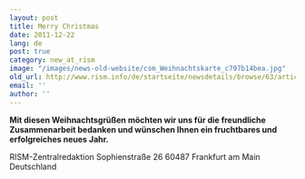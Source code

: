 ```yaml
---
layout: post
title: Merry Christmas
date: 2011-12-22
lang: de
post: true
category: new_at_rism
image: "/images/news-old-website/csm_Weihnachtskarte_c797b14bea.jpg"
old_url: http://www.rism.info/de/startseite/newsdetails/browse/63/article/64/merry-christmas.html
email: ''
author: ''
---
```


**Mit diesen Weihnachtsgrüßen möchten wir uns für die freundliche Zusammenarbeit bedanken und wünschen Ihnen ein fruchtbares und erfolgreiches neues Jahr.**

RISM-Zentralredaktion
Sophienstraße 26
60487 Frankfurt am Main
Deutschland